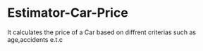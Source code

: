 # Estimator-Car-Price
It calculates the price of a Car based on diffrent criterias such as age,accidents e.t.c
